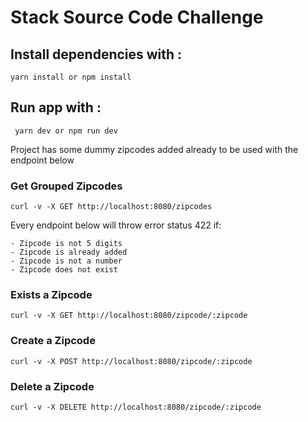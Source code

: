 # Stack Source Code Challenge

## Install dependencies with : 
`` yarn install or npm install ``

## Run app with : 
`` yarn dev or npm run dev``

Project has some dummy zipcodes added already to be used with the endpoint below

### Get Grouped Zipcodes
`curl -v -X GET http://localhost:8080/zipcodes`

Every endpoint below will throw error status 422 if:
``` 
- Zipcode is not 5 digits
- Zipcode is already added
- Zipcode is not a number
- Zipcode does not exist
```

### Exists a Zipcode 
`curl -v -X GET http://localhost:8080/zipcode/:zipcode`

### Create a Zipcode 
`curl -v -X POST http://localhost:8080/zipcode/:zipcode`

### Delete a Zipcode 
`curl -v -X DELETE http://localhost:8080/zipcode/:zipcode`
